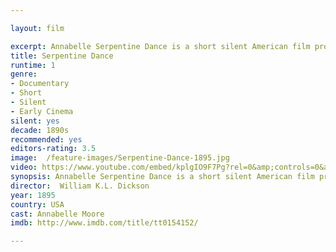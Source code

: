 ```yaml
---

layout: film

excerpt: Annabelle Serpentine Dance is a short silent American film produced and distributed by Edison Manufacturing Company in 1895. It is one of several released by the studio the late 19th century. Each short film depicts the popular serpentine dance performed by Annabelle Moore. Many of the prints were distributed in color, which was hand-tinted.
title: Serpentine Dance
runtime: 1
genre:
- Documentary
- Short
- Silent
- Early Cinema
silent: yes
decade: 1890s
recommended: yes
editors-rating: 3.5
image:  /feature-images/Serpentine-Dance-1895.jpg
video: https://www.youtube.com/embed/kplgIO9F7Pg?rel=0&amp;controls=0&amp;showinfo=0
synopsis: Annabelle Serpentine Dance is a short silent American film produced and distributed by Edison Manufacturing Company in 1895. It is one of several released by the studio the late 19th century. Each short film depicts the popular serpentine dance performed by Annabelle Moore. Many of the prints were distributed in color, which was hand-tinted.
director:  William K.L. Dickson
year: 1895
country: USA
cast: Annabelle Moore
imdb: http://www.imdb.com/title/tt0154152/

--- 
```

